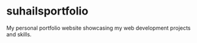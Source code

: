# suhailsportfolio
My personal portfolio website showcasing my web development projects and skills.
